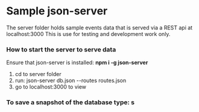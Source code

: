 # Sample json-server 
The server folder holds sample events data that is served via a REST api at localhost:3000
This is use for testing and development work only.

### How to start the server to serve data
Ensure that json-server is installed: **npm i -g json-server**

1. cd to server folder
2. run: json-server db.json --routes routes.json
3. go to localhost:3000 to view

### To save a snapshot of the database type: s <enter>